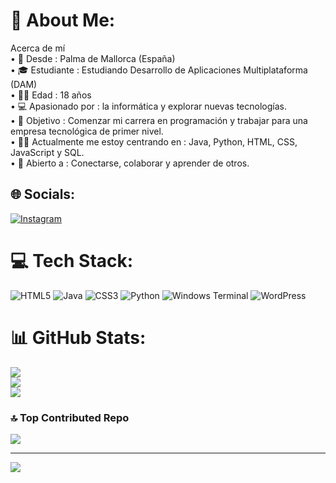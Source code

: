 # 💫 About Me:
Acerca de mí<br>• 🔻 Desde : Palma de Mallorca (España)<br>• 🎓 Estudiante : Estudiando Desarrollo de Aplicaciones Multiplataforma (DAM)<br>• 🏋️‍♂️ Edad : 18 años<br>• 💻 Apasionado por : la informática y explorar nuevas tecnologías.<br>• 🚀 Objetivo : Comenzar mi carrera en programación y trabajar para una empresa tecnológica de primer nivel.<br>• 🧑‍💻 Actualmente me estoy centrando en : Java, Python, HTML, CSS, JavaScript y SQL.<br>• 🤝 Abierto a : Conectarse, colaborar y aprender de otros.


## 🌐 Socials:
[![Instagram](https://img.shields.io/badge/Instagram-%23E4405F.svg?logo=Instagram&logoColor=white)](https://instagram.com/https://www.instagram.com/jaumesalass/) 

# 💻 Tech Stack:
![HTML5](https://img.shields.io/badge/html5-%23E34F26.svg?style=for-the-badge&logo=html5&logoColor=white) ![Java](https://img.shields.io/badge/java-%23ED8B00.svg?style=for-the-badge&logo=openjdk&logoColor=white) ![CSS3](https://img.shields.io/badge/css3-%231572B6.svg?style=for-the-badge&logo=css3&logoColor=white) ![Python](https://img.shields.io/badge/python-3670A0?style=for-the-badge&logo=python&logoColor=ffdd54) ![Windows Terminal](https://img.shields.io/badge/Windows%20Terminal-%234D4D4D.svg?style=for-the-badge&logo=windows-terminal&logoColor=white) ![WordPress](https://img.shields.io/badge/WordPress-%23117AC9.svg?style=for-the-badge&logo=WordPress&logoColor=white)
# 📊 GitHub Stats:
![](https://github-readme-stats.vercel.app/api?username=JaumeAL&theme=radical&hide_border=false&include_all_commits=false&count_private=false)<br/>
![](https://github-readme-streak-stats.herokuapp.com/?user=JaumeAL&theme=radical&hide_border=false)<br/>
![](https://github-readme-stats.vercel.app/api/top-langs/?username=JaumeAL&theme=radical&hide_border=false&include_all_commits=false&count_private=false&layout=compact)

### 🔝 Top Contributed Repo
![](https://github-contributor-stats.vercel.app/api?username=JaumeAL&limit=5&theme=dark&combine_all_yearly_contributions=true)

---
[![](https://visitcount.itsvg.in/api?id=JaumeAL&icon=0&color=0)](https://visitcount.itsvg.in)

<!-- Proudly created with GPRM ( https://gprm.itsvg.in ) -->
